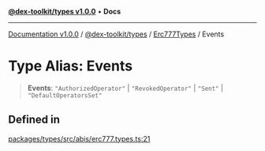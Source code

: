 [**@dex-toolkit/types v1.0.0**](../../../README.md) • **Docs**

***

[Documentation v1.0.0](../../../../../packages.md) / [@dex-toolkit/types](../../../README.md) / [Erc777Types](../README.md) / Events

# Type Alias: Events

> **Events**: `"AuthorizedOperator"` \| `"RevokedOperator"` \| `"Sent"` \| `"DefaultOperatorsSet"`

## Defined in

[packages/types/src/abis/erc777.types.ts:21](https://github.com/niZmosis/dex-toolkit/blob/3d8b41b44787b30fbea5de3ab4737662ffb61bc8/packages/types/src/abis/erc777.types.ts#L21)
